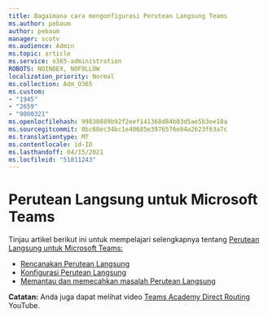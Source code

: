 ```yaml
---
title: Bagaimana cara mengonfigurasi Perutean Langsung Teams
ms.author: pebaum
author: pebaum
manager: scotv
ms.audience: Admin
ms.topic: article
ms.service: o365-administration
ROBOTS: NOINDEX, NOFOLLOW
localization_priority: Normal
ms.collection: Adm_O365
ms.custom:
- "1945"
- "2659"
- "9000321"
ms.openlocfilehash: 99830889b92f2eef141368d84b03d5ae5b3ee18a
ms.sourcegitcommit: 8bc60ec34bc1e40685e3976576e04a2623f63a7c
ms.translationtype: MT
ms.contentlocale: id-ID
ms.lasthandoff: 04/15/2021
ms.locfileid: "51811243"
---
```

# <a name="direct-routing-for-microsoft-teams"></a>Perutean Langsung untuk Microsoft Teams

Tinjau artikel berikut ini untuk mempelajari selengkapnya tentang [Perutean Langsung untuk Microsoft Teams:](https://docs.microsoft.com/MicrosoftTeams/direct-routing-landing-page) 

- [Rencanakan Perutean Langsung](https://docs.microsoft.com/MicrosoftTeams/direct-routing-plan)
- [Konfigurasi Perutean Langsung](https://docs.microsoft.com/MicrosoftTeams/direct-routing-configure) 
- [Memantau dan memecahkan masalah Perutean Langsung](https://docs.microsoft.com/MicrosoftTeams/direct-routing-monitor-and-troubleshoot)

**Catatan:** Anda juga dapat melihat video [Teams Academy Direct Routing](https://www.youtube.com/watch?v=1ASftX_Msb8&index=10&list=PLaSOUojkSiGnKuE30ckcjnDVkMNqDv0Vl) YouTube.